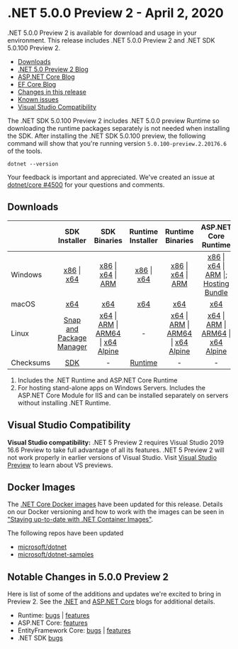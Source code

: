 # .NET 5.0.0 Preview 2 - April 2, 2020

.NET 5.0.0 Preview 2 is available for download and usage in your environment. This release includes .NET 5.0.0 Preview 2 and .NET SDK 5.0.100 Preview 2.

* [Downloads](https://dotnet.microsoft.com/download/dotnet/5.0)
* [.NET 5.0 Preview 2 Blog][dotnet-blog]
* [ASP.NET Core Blog][aspnet-blog]
* [EF Core Blog][ef-blog]
* [Changes in this release](#notable-changes-in-500-preview-2)
* [Known issues](../5.0-known-issues.md)
* [Visual Studio Compatibility](#visual-studio-compatibility)

The .NET SDK 5.0.100 Preview 2 includes .NET 5.0.0 preview Runtime so downloading the runtime packages separately is not needed when installing the SDK. After installing the .NET SDK 5.0.100 preview, the following command will show that you're running version `5.0.100-preview.2.20176.6` of the tools.

`dotnet --version`

Your feedback is important and appreciated. We've created an issue at [dotnet/core #4500](https://github.com/dotnet/core/issues/4500) for your questions and comments.

## Downloads

|           | SDK Installer                        | SDK Binaries                 | Runtime Installer                                        | Runtime Binaries                                 | ASP.NET Core Runtime           |
| --------- | :------------------------------------------:     | :----------------------:                 | :---------------------------:                            | :-------------------------:                      | :-----------------:            |
| Windows   | [x86][dotnet-sdk-win-x86.exe] \| [x64][dotnet-sdk-win-x64.exe] | [x86][dotnet-sdk-win-x86.zip] \| [x64][dotnet-sdk-win-x64.zip] \| [ARM][dotnet-sdk-win-arm.zip] | [x86][dotnet-runtime-win-x86.exe] \| [x64][dotnet-runtime-win-x64.exe] | [x86][dotnet-runtime-win-x86.zip] \| [x64][dotnet-runtime-win-x64.zip] \| [ARM][dotnet-runtime-win-arm.zip]  | [x86][aspnetcore-runtime-win-x86.exe] \| [x64][aspnetcore-runtime-win-x64.exe] \| [ARM][aspnetcore-runtime-win-arm.zip] \|; [Hosting Bundle][dotnet-hosting-win.exe] |
| macOS     | [x64][dotnet-sdk-osx-x64.pkg]  | [x64][dotnet-sdk-osx-x64.tar.gz]     | [x64][dotnet-runtime-osx-x64.pkg] | [x64][dotnet-runtime-osx-x64.tar.gz] | [x64][aspnetcore-runtime-osx-x64.tar.gz]|
| Linux     | [Snap and Package Manager](5.0.0-preview.2-install-instructions.md)  | [x64][dotnet-sdk-linux-x64.tar.gz] \| [ARM][dotnet-sdk-linux-arm.tar.gz] \| [ARM64][dotnet-sdk-linux-arm64.tar.gz] \| [x64 Alpine][dotnet-sdk-linux-musl-x64.tar.gz] | - | [x64][dotnet-runtime-linux-x64.tar.gz] \| [ARM][dotnet-runtime-linux-arm.tar.gz] \| [ARM64][dotnet-runtime-linux-arm64.tar.gz] \| [x64 Alpine][dotnet-runtime-linux-musl-x64.tar.gz] | [x64][aspnetcore-runtime-linux-x64.tar.gz]  \| [ARM][aspnetcore-runtime-linux-arm.tar.gz] \| [ARM64][aspnetcore-runtime-linux-arm64.tar.gz] \| [x64 Alpine][aspnetcore-runtime-linux-musl-x64.tar.gz] |
| Checksums | [SDK][checksums-sdk]                             | -                                        | [Runtime][checksums-runtime]                             | - | - |

1. Includes the .NET Runtime and ASP.NET Core Runtime
2. For hosting stand-alone apps on Windows Servers. Includes the ASP.NET Core Module for IIS and can be installed separately on servers without installing .NET Runtime.

## Visual Studio Compatibility

**Visual Studio compatibility:** .NET 5 Preview 2 requires Visual Studio 2019 16.6 Preview to take full advantage of all its features. .NET 5 Preview 2 will not work properly in earlier versions of Visual Studio. Visit [Visual Studio Preview](https://visualstudio.microsoft.com/vs/preview/) to learn about VS previews.

## Docker Images

The [.NET Core Docker images](https://hub.docker.com/r/microsoft/dotnet/) have been updated for this release. Details on our Docker versioning and how to work with the images can be seen in ["Staying up-to-date with .NET Container Images"](https://devblogs.microsoft.com/dotnet/staying-up-to-date-with-net-container-images/).

The following repos have been updated

* [microsoft/dotnet](https://hub.docker.com/r/microsoft/dotnet)
* [microsoft/dotnet-samples](https://hub.docker.com/r/microsoft/dotnet-samples)

## Notable Changes in 5.0.0 Preview 2

Here is list of some of the additions and updates we're excited to bring in Preview 2. See the [.NET][dotnet-blog] and [ASP.NET Core][aspnet-blog] blogs for additional details.

* Runtime: [bugs][runtime_bugs] | [features][runtime_features]
* ASP.NET Core: [features][aspnet_features]
* EntityFramework Core: [bugs][ef_bugs] | [features][ef_features]
* .NET SDK [bugs][sdk_bugs]

[checksums-runtime]: https://builds.dotnet.microsoft.com/dotnet/checksums/5.0.0-preview.2-sha.txt
[checksums-sdk]: https://builds.dotnet.microsoft.com/dotnet/checksums/5.0.0-preview.2-sha.txt

[dotnet-blog]: https://devblogs.microsoft.com/dotnet/announcing-net-5-0-preview-2/
[aspnet-blog]: https://devblogs.microsoft.com/aspnet/asp-net-core-updates-in-net-5-preview-2/
[ef-blog]: https://devblogs.microsoft.com/dotnet/announcing-entity-framework-core-5-0-preview-2/
[ef_bugs]: https://github.com/dotnet/efcore/issues?q=is%3Aissue+milestone%3A5.0.0-preview2+is%3Aclosed+label%3Atype-bug+is%3Aclosed
[ef_features]: https://github.com/dotnet/efcore/issues?q=is%3Aissue+milestone%3A5.0.0-preview2+is%3Aclosed+label%3Atype-enhancement+is%3Aclosed

[aspnet_features]: https://github.com/aspnet/AspNetCore/issues?q=is%3Aissue+milestone%3A5.0.0-preview2+label%3ADone+label%3Aenhancement+is%3Aclosed
[runtime_bugs]: https://github.com/dotnet/runtime/issues?utf8=%E2%9C%93&q=is%3Aissue+milestone%3A5.0+label%3Abug+is%3Aclosed
[runtime_features]: https://github.com/dotnet/runtime/issues?q=is%3Aissue+milestone%3A5.0+label%3Aenhancement+is%3Aclosed

[sdk_bugs]: https://github.com/dotnet/sdk/issues?q=is%3Aissue+is%3Aclosed+milestone%3A5.0.1xx+is%3Aclosed

[//]: # ( Runtime 5.0.0-preview.2.20160.6)
[dotnet-runtime-linux-arm.tar.gz]: https://download.visualstudio.microsoft.com/download/pr/6f0267d8-77f6-4677-8c7d-757b100d3b54/f57788735881fd95b90ca020653c6bb6/dotnet-runtime-5.0.0-preview.2.20160.6-linux-arm.tar.gz
[dotnet-runtime-linux-arm64.tar.gz]: https://download.visualstudio.microsoft.com/download/pr/7c224d38-8f76-4ae7-808b-c9617fc46d27/26bee5ca707c17eb8afec45acd4785fe/dotnet-runtime-5.0.0-preview.2.20160.6-linux-arm64.tar.gz
[dotnet-runtime-linux-musl-x64.tar.gz]: https://download.visualstudio.microsoft.com/download/pr/85a0c2f5-f0b7-445a-84c1-bfcea1c94d9c/7c0808ed36558df5487b6196967344e8/dotnet-runtime-5.0.0-preview.2.20160.6-linux-musl-x64.tar.gz
[dotnet-runtime-linux-x64.tar.gz]: https://download.visualstudio.microsoft.com/download/pr/f98746fd-2d36-4181-9978-e373a321e247/7cf737bead76e4b09b309fa7122cd134/dotnet-runtime-5.0.0-preview.2.20160.6-linux-x64.tar.gz
[dotnet-runtime-osx-x64.pkg]: https://download.visualstudio.microsoft.com/download/pr/e486a3b0-7689-4429-8c6b-8388df41c14c/3ccd26660a01b4af7b24d77d0f4128b1/dotnet-runtime-5.0.0-preview.2.20160.6-osx-x64.pkg
[dotnet-runtime-osx-x64.tar.gz]: https://download.visualstudio.microsoft.com/download/pr/da039879-4fea-4e4b-a779-2f3c271c0a09/777fc8882d54407f82bf3d0b801d853f/dotnet-runtime-5.0.0-preview.2.20160.6-osx-x64.tar.gz
[dotnet-runtime-win-arm.zip]: https://download.visualstudio.microsoft.com/download/pr/90f0831b-4699-4314-866a-977ac8a64e59/794fd7e14bc6404257a04d225d0ade79/dotnet-runtime-5.0.0-preview.2.20160.6-win-arm.zip
[dotnet-runtime-win-x64.exe]: https://download.visualstudio.microsoft.com/download/pr/ca6db74a-5f97-48e5-9abf-14414e825215/d6f04952fd2bb61d7af4a4fa6d8d0759/dotnet-runtime-5.0.0-preview.2.20160.6-win-x64.exe
[dotnet-runtime-win-x64.zip]: https://download.visualstudio.microsoft.com/download/pr/6d7798d7-2df3-469e-a6ff-f3e99c35838f/9aa0b9ada7f2c43524e67c0ead227693/dotnet-runtime-5.0.0-preview.2.20160.6-win-x64.zip
[dotnet-runtime-win-x86.exe]: https://download.visualstudio.microsoft.com/download/pr/a82ac5a9-cd97-4a27-a02e-5fcf98be31f2/014f4378b742465f7772998b25cf53bc/dotnet-runtime-5.0.0-preview.2.20160.6-win-x86.exe
[dotnet-runtime-win-x86.zip]: https://download.visualstudio.microsoft.com/download/pr/236c8426-af8a-40b1-b1f7-449971674dd9/db79bdd104621b1e6fde4e334cbb534a/dotnet-runtime-5.0.0-preview.2.20160.6-win-x86.zip

[//]: # ( WindowsDesktop 5.0.0-preview.2.20160.6)

[//]: # ( ASP 5.0.0-preview.2.20167.3)
[aspnetcore-runtime-linux-arm.tar.gz]: https://download.visualstudio.microsoft.com/download/pr/30617205-4338-4610-aa52-f15e92f9cbca/e6e9e688f333bab1aeaf8a94ded6b894/aspnetcore-runtime-5.0.0-preview.2.20167.3-linux-arm.tar.gz
[aspnetcore-runtime-linux-arm64.tar.gz]: https://download.visualstudio.microsoft.com/download/pr/75836796-02cf-4fe6-a3ea-e80aca657853/6ae8b11f79026141b47205cbe22fb549/aspnetcore-runtime-5.0.0-preview.2.20167.3-linux-arm64.tar.gz
[aspnetcore-runtime-linux-musl-x64.tar.gz]: https://download.visualstudio.microsoft.com/download/pr/05b6fd6b-3233-43dc-885e-6f25b1fe15c1/7834ecd7688f9e258ce78fbf942f0fb9/aspnetcore-runtime-5.0.0-preview.2.20167.3-linux-musl-x64.tar.gz
[aspnetcore-runtime-linux-x64.tar.gz]: https://download.visualstudio.microsoft.com/download/pr/169871b7-ce8f-4518-a342-209f98342569/4bb2abeecf4b064eac907fb28f96b5ca/aspnetcore-runtime-5.0.0-preview.2.20167.3-linux-x64.tar.gz
[aspnetcore-runtime-osx-x64.tar.gz]: https://download.visualstudio.microsoft.com/download/pr/b8c4d3d2-b298-481c-8058-2f297c679be7/77e5e16c704720a52f89d39e676a3e7c/aspnetcore-runtime-5.0.0-preview.2.20167.3-osx-x64.tar.gz
[aspnetcore-runtime-win-arm.zip]: https://download.visualstudio.microsoft.com/download/pr/9fa60f80-a627-4dfc-8013-33f407112328/7809d7025c557beba477a0a49da6b9a0/aspnetcore-runtime-5.0.0-preview.2.20167.3-win-arm.zip
[aspnetcore-runtime-win-x64.exe]: https://download.visualstudio.microsoft.com/download/pr/fbe8e0a5-7d9b-4cc4-bb16-7166ac5c8caa/3dde80bb4d0e312a418d20ba459b2a88/aspnetcore-runtime-5.0.0-preview.2.20167.3-win-x64.exe
[aspnetcore-runtime-win-x86.exe]: https://download.visualstudio.microsoft.com/download/pr/b87565ce-850f-4406-813e-d38911d6528c/5828bcf354e2d7de213b097077e37ead/aspnetcore-runtime-5.0.0-preview.2.20167.3-win-x86.exe
[dotnet-hosting-win.exe]: https://download.visualstudio.microsoft.com/download/pr/e563b5c8-380d-4ccc-8e5e-272c6cee6520/66a77e469c68453714dfe13a281b89a9/dotnet-hosting-5.0.0-preview.2.20167.3-win.exe

[//]: # ( SDK 5.0.100-preview.2.20176.6 )
[dotnet-sdk-linux-arm.tar.gz]: https://download.visualstudio.microsoft.com/download/pr/c35cd82b-2b99-4572-a8f3-64718bb62ad1/c7e67beb45f7819545e1a62139ed96a7/dotnet-sdk-5.0.100-preview.2.20176.6-linux-arm.tar.gz
[dotnet-sdk-linux-arm64.tar.gz]: https://download.visualstudio.microsoft.com/download/pr/f87574ee-c128-4e91-b436-68c99d801daf/b296bea9d987a4edaa71df47cd2e7aca/dotnet-sdk-5.0.100-preview.2.20176.6-linux-arm64.tar.gz
[dotnet-sdk-linux-musl-x64.tar.gz]: https://download.visualstudio.microsoft.com/download/pr/a759ab8d-26fe-4862-8b02-788f6ec47ede/7c2ca8984e9a0bfef27ab95cf28379a1/dotnet-sdk-5.0.100-preview.2.20176.6-linux-musl-x64.tar.gz
[dotnet-sdk-linux-x64.tar.gz]: https://download.visualstudio.microsoft.com/download/pr/727a5825-d29a-4f45-beaa-053399f8b5ee/5f15827ceb4851ef87a008f5de0acf6c/dotnet-sdk-5.0.100-preview.2.20176.6-linux-x64.tar.gz
[dotnet-sdk-osx-x64.pkg]: https://download.visualstudio.microsoft.com/download/pr/3ce4af4f-f5d5-406c-a065-2ecc9bcc5fd2/353affd22a0727b476998312738ac35f/dotnet-sdk-5.0.100-preview.2.20176.6-osx-x64.pkg
[dotnet-sdk-osx-x64.tar.gz]: https://download.visualstudio.microsoft.com/download/pr/5046ce80-6398-4173-9717-e2947f2585eb/841aad7475e8c9b78cbc50e3b8d35dae/dotnet-sdk-5.0.100-preview.2.20176.6-osx-x64.tar.gz
[dotnet-sdk-win-arm.zip]: https://download.visualstudio.microsoft.com/download/pr/7d12d31d-a6c7-49d4-b1d3-91f531932553/43331ea36d39b63238d30c19e5a4bec9/dotnet-sdk-5.0.100-preview.2.20176.6-win-arm.zip
[dotnet-sdk-win-x64.exe]: https://download.visualstudio.microsoft.com/download/pr/00296620-d967-4ae4-af29-bef9b0019970/4cdb51006f22059c14913bdfca57f5a1/dotnet-sdk-5.0.100-preview.2.20176.6-win-x64.exe
[dotnet-sdk-win-x64.zip]: https://download.visualstudio.microsoft.com/download/pr/023b41aa-073b-491e-93ac-7e726fb81bda/b06f72654e32d1bddc941ff932f32c59/dotnet-sdk-5.0.100-preview.2.20176.6-win-x64.zip
[dotnet-sdk-win-x86.exe]: https://download.visualstudio.microsoft.com/download/pr/2f9d9ebd-07b9-4c88-b4e6-8cff9d5be760/ac3e76c14c15cf0999b3b8d2bb3a904a/dotnet-sdk-5.0.100-preview.2.20176.6-win-x86.exe
[dotnet-sdk-win-x86.zip]: https://download.visualstudio.microsoft.com/download/pr/c1a5bd0c-6236-45a9-bda4-fb9e2007e770/0a078520e350f64a92d5f97ee9b89a9f/dotnet-sdk-5.0.100-preview.2.20176.6-win-x86.zip

[//]: # ( Symbols )
